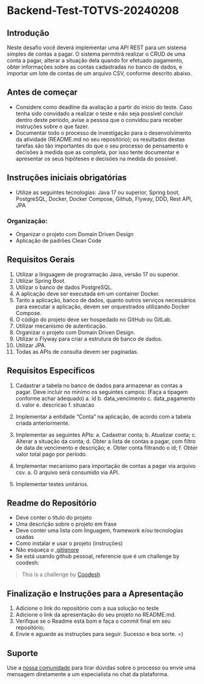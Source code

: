 # Backend-Test-TOTVS-20240208

## Introdução

Neste desafio você deverá implementar uma API REST para um sistema simples de contas a pagar. O sistema permitirá realizar o CRUD de uma conta a pagar, alterar a situação dela quando for efetuado pagamento, obter informações sobre as contas cadastradas no banco de dados, e importar um lote de contas de um arquivo CSV, conforme descrito abaixo.

## Antes de começar
 
- Considere como deadline da avaliação a partir do início do teste. Caso tenha sido convidado a realizar o teste e não seja possível concluir dentro deste período, avise a pessoa que o convidou para receber instruções sobre o que fazer.
- Documentar todo o processo de investigação para o desenvolvimento da atividade (README.md no seu repositório); os resultados destas tarefas são tão importantes do que o seu processo de pensamento e decisões à medida que as completa, por isso tente documentar e apresentar os seus hipóteses e decisões na medida do possível.

## Instruções iniciais obrigatórias

- Utilize as seguintes tecnologias: Java 17 ou superior, Spring boot, PostgreSQL, Docker, Docker Compose, Github, Flyway, DDD, Rest API, JPA

### Organização:
- Organizar o projeto com Domain Driven Design
- Aplicação de padrões Clean Code

## Requisitos Gerais
1. Utilizar a linguagem de programação Java, versão 17 ou superior.
2. Utilizar Spring Boot.
3. Utilizar o banco de dados PostgreSQL.
4. A aplicação deve ser executada em um container Docker.
5. Tanto a aplicação, banco de dados, quanto outros serviços necessários para executar a aplicação, devem ser orquestrados utilizando Docker Compose.
6. O código do projeto deve ser hospedado no GitHub ou GitLab.
7. Utilizar mecanismo de autenticação.
8. Organizar o projeto com Domain Driven Design.
9. Utilizar o Flyway para criar a estrutura de banco de dados.
10. Utilizar JPA.
11. Todas as APIs de consulta devem ser paginadas.

## Requisitos Específicos
1. Cadastrar a tabela no banco de dados para armazenar as contas a pagar. Deve
incluir no mínimo os seguintes campos: (Faça a tipagem conforme achar adequado)
a. id
b. data_vencimento
c. data_pagamento
d. valor
e. descricao
f. situacao

2. Implementar a entidade “Conta” na aplicação, de acordo com a tabela criada
anteriormente.
3. Implementar as seguintes APIs:
a. Cadastrar conta;
b. Atualizar conta;
c. Alterar a situação da conta;
d. Obter a lista de contas a pagar, com filtro de data de vencimento e descrição;
e. Obter conta filtrando o id;
f. Obter valor total pago por período.

4. Implementar mecanismo para importação de contas a pagar via arquivo csv.
a. O arquivo será consumido via API.

5. Implementar testes unitários.

## Readme do Repositório

- Deve conter o título do projeto
- Uma descrição sobre o projeto em frase
- Deve conter uma lista com linguagem, framework e/ou tecnologias usadas
- Como instalar e usar o projeto (instruções)
- Não esqueça o [.gitignore](https://www.toptal.com/developers/gitignore)
- Se está usando github pessoal, referencie que é um challenge by coodesh:  

>  This is a challenge by [Coodesh](https://coodesh.com/)

## Finalização e Instruções para a Apresentação

1. Adicione o link do repositório com a sua solução no teste
2. Adicione o link da apresentação do seu projeto no README.md.
3. Verifique se o Readme está bom e faça o commit final em seu repositório;
4. Envie e aguarde as instruções para seguir. Sucesso e boa sorte. =)

## Suporte

Use a [nossa comunidade](https://discord.gg/rdXbEvjsWu) para tirar dúvidas sobre o processo ou envie uma mensagem diretamente a um especialista no chat da plataforma. 
